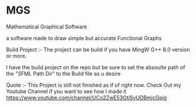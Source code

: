 # MGS
Mathematical Graphical Software

a software made to draw simple but accurate Functional Graphs


Build Project :- The project can be build if you have MingW G++ 8.0 version or more.

I have the build project on the repo but be sure to set the absoulte path of the "SFML Path Dir" to the Build file as u desire


Quote :- This Project is still not finished as if of right now. Check Out my Youtube Channel if you want to see how I made it
https://www.youtube.com/channel/UCo2ZwE53GtjSyUDBmjcGpig
